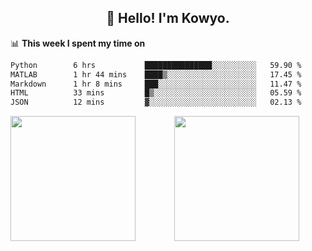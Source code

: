 <h2 align="center">👋 Hello! I'm Kowyo.</h2>

📊 **This week I spent my time on**
<!--START_SECTION:waka-->

```txt
Python        6 hrs           ███████████████░░░░░░░░░░   59.90 %
MATLAB        1 hr 44 mins    ████▒░░░░░░░░░░░░░░░░░░░░   17.45 %
Markdown      1 hr 8 mins     ███░░░░░░░░░░░░░░░░░░░░░░   11.47 %
HTML          33 mins         █▒░░░░░░░░░░░░░░░░░░░░░░░   05.59 %
JSON          12 mins         ▓░░░░░░░░░░░░░░░░░░░░░░░░   02.13 %
```

<!--END_SECTION:waka-->

<div style="display: flex; justify-content: space-between;">
  <a href="https://github.com/anuraghazra/github-readme-stats" style="flex: 1; margin-right: 10px;">
    <img height=200 align="center" src="https://github-readme-stats.vercel.app/api?username=kowyo" />
  </a>
  <a href="https://github.com/anuraghazra/convoychat" style="flex: 1; margin-left: 10px;">
    <img height=200 align="center" src="https://github-readme-stats.vercel.app/api/top-langs?username=kowyo&exclude_repo=Roll-a-Ball,mobile-robot,eggy-party,Engineering-Competition-Robot&layout=compact&langs_count=8&card_width=200" />
  </a>
</div>
